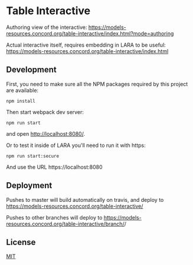 # Table Interactive

Authoring view of the interactive:
https://models-resources.concord.org/table-interactive/index.html?mode=authoring

Actual interactive itself, requires embedding in LARA to be useful:
https://models-resources.concord.org/table-interactive/index.html

## Development

First, you need to make sure all the NPM packages required by this project are available:

```
npm install
```

Then start webpack dev server:
```
npm run start
```
and open [http://localhost:8080/](http://localhost:8080/).

Or to test it inside of LARA you'll need to run it with https:
```
npm run start:secure
```
And use the URL https://localhost:8080

## Deployment

Pushes to master will build automatically on travis, and deploy to
https://models-resources.concord.org/table-interactive/

Pushes to other branches will deploy to
https://models-resources.concord.org/table-interactive/branch/<branch-name>/

## License

[MIT](https://github.com/concord-consortium/seismic-explorer/blob/master/LICENSE)
